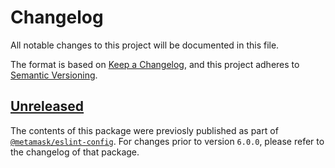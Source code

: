 # Changelog

All notable changes to this project will be documented in this file.

The format is based on [Keep a Changelog](https://keepachangelog.com/en/1.0.0/), and this project adheres to [Semantic Versioning](https://semver.org/spec/v2.0.0.html).

## [Unreleased]

The contents of this package were previosly published as part of [`@metamask/eslint-config`](https://npmjs.com/package/@metamask/eslint-config).
For changes prior to version `6.0.0`, please refer to the changelog of that package.

[Unreleased]:https://github.com/MetaMask/eslint-config/compare/v5.0.0...HEAD
<!-- [6.0.0]:https://github.com/MetaMask/eslint-config/tree/v6.0.0 -->
